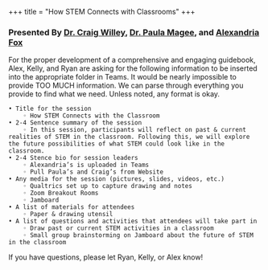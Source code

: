 +++
title = "How STEM Connects with Classrooms"
+++

### Presented By [Dr. Craig Willey](https://dehsi2022.netlify.app/background/meettheteam/#dr-craig-willey), [Dr. Paula Magee](https://dehsi2022.netlify.app/background/meettheteam/#dr-paula-magee), and [Alexandria Fox](https://dehsi2022.netlify.app/background/meettheteam/#alexandria-fox)

For the proper development of a comprehensive and engaging guidebook, Alex, Kelly, and Ryan are asking for the following information to be inserted into the appropriate folder in Teams.  It would be nearly impossible to provide TOO MUCH information. We can parse through everything you provide to find what we need. 
Unless noted, any format is okay.

    • Title for the session
        ◦ How STEM Connects with the Classroom
    • 2-4 Sentence summary of the session 
        ◦ In this session, participants will reflect on past & current realities of STEM in the classroom. Following this, we will explore the future possibilities of what STEM could look like in the classroom.
    • 2-4 Stence bio for session leaders
        ◦ Alexandria’s is uploaded in Teams
        ◦ Pull Paula’s and Craig’s from Website
    • Any media for the session (pictures, slides, videos, etc.) 
        ◦ Qualtrics set up to capture drawing and notes
        ◦ Zoom Breakout Rooms
        ◦ Jamboard
    • A list of materials for attendees
        ◦ Paper & drawing utensil
    • A list of questions and activities that attendees will take part in
        ◦ Draw past or current STEM activities in a classroom
        ◦ Small group brainstorming on Jamboard about the future of STEM in the classroom

If you have questions, please let Ryan, Kelly, or Alex know!
